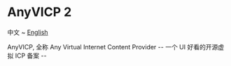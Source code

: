 # AnyVICP 2

中文 ~ [English](./readme.en-US.md)

AnyVICP, 全称 Any Virtual Internet Content Provider
-- 一个 UI 好看的开源虚拟 ICP 备案 --

